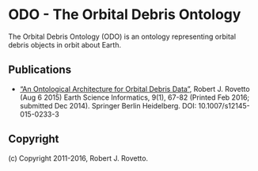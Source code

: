# ODO - The Orbital Debris Ontology

The Orbital Debris Ontology (ODO) is an ontology representing orbital debris objects in orbit about Earth.

## Publications
* [“An Ontological Architecture for Orbital Debris Data”](http://link.springer.com/article/10.1007/s12145-015-0233-3
), Robert J. Rovetto (Aug 6 2015) Earth Science Informatics, 9(1), 67-82 
(Printed Feb 2016; submitted Dec 2014). Springer Berlin Heidelberg. DOI: 10.1007/s12145-015-0233-3  
## Copyright 
(c) Copyright 2011-2016, Robert J. Rovetto. 
